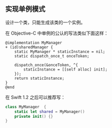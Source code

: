 
## 实现单例模式

设计一个类，只能生成该类的一个实例。

在 Objective-C 中单例的公认的写法类似下面这样：

```Objc
@implementation MyManager
+ (id)sharedManager {
    static MyManager * staticInstance = nil;
    static dispatch_once_t onceToken;

    dispatch_once(&onceToken, ^{
        staticInstance = [[self alloc] init];
    });
    return staticInstance;
}
@end
```

在 Swift 1.2 之后可以推荐写：

```Swift
class MyManager  {
    static let shared = MyManager()
    private init() {}
}
```

